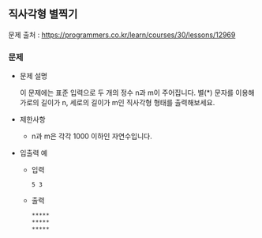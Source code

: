 ## 직사각형 별찍기

문제 출처 : https://programmers.co.kr/learn/courses/30/lessons/12969

### 문제

- 문제 설명

  이 문제에는 표준 입력으로 두 개의 정수 n과 m이 주어집니다.
별(*) 문자를 이용해 가로의 길이가 n, 세로의 길이가 m인 직사각형 형태를 출력해보세요.
  
- 제한사항

  - n과 m은 각각 1000 이하인 자연수입니다.
  
- 입출력 예

  - 입력

    ```
    5 3
    ```

  - 출력

    ```
    *****
    *****
    *****
    ```

    
